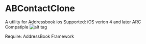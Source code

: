 ABContactClone
==============

A utility for Addressbook ios
Supported: iOS verion 4 and later
ARC Compatiple
![alt tag](https://github.com/mobileinjector/ABContactClone/blob/master/screenshot.png)

Require: AddressBook Framework
